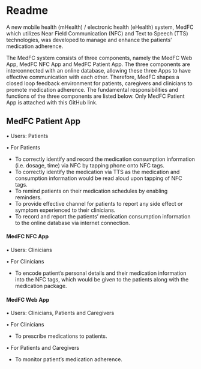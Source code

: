 # Readme

A new mobile health (mHealth) / electronic health (eHealth) system, MedFC which utilizes Near Field Communication (NFC) and Text to Speech (TTS) technologies, was developed to manage and enhance the patients’ medication adherence. 

The MedFC system consists of three components, namely the MedFC Web App, MedFC NFC App and MedFC Patient App. The three components are interconnected with an online database, allowing these three Apps to have effective communication with each other. Therefore, MedFC shapes a closed loop feedback environment for patients, caregivers and clinicians to promote medication adherence. The fundamental responsibilities and functions of the three components are listed below. Only MedFC Patient App is attached with this GitHub link.

## MedFC Patient App
• Users: Patients 

• For Patients
- To correctly identify and record the medication consumption information (i.e. dosage, time) via NFC by tapping phone onto NFC tags.
- To correctly identify the medication via TTS as the medication and consumption information would be read aloud upon tapping of NFC tags.
- To remind patients on their medication schedules by enabling reminders.
- To provide effective channel for patients to report any side effect or symptom experienced to their clinicians.
- To record and report the patients’ medication consumption information to the online database via internet connection.

#### MedFC NFC App
• Users: Clinicians 

• For Clinicians
- To encode patient’s personal details and their medication information into the NFC tags, which would be given to the patients along with the medication package.

#### MedFC Web App
• Users: Clinicians, Patients and Caregivers 

• For Clinicians
- To prescribe medications to patients. 

• For Patients and Caregivers
- To monitor patient’s medication adherence.
